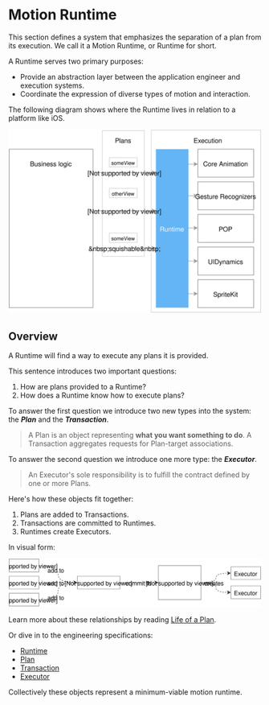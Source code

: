 # Motion Runtime

This section defines a system that emphasizes the separation of a plan from its execution. We call it a Motion Runtime, or Runtime for short.

A Runtime serves two primary purposes:

- Provide an abstraction layer between the application engineer and execution systems.
- Coordinate the expression of diverse types of motion and interaction.

The following diagram shows where the Runtime lives in relation to a platform like iOS.


![](../../_assets/Abstraction.svg)

## Overview

A Runtime will find a way to execute any plans it is provided.

This sentence introduces two important questions:

1. How are plans provided to a Runtime?
1. How does a Runtime know how to execute plans?

To answer the first question we introduce two new types into the system: the **_Plan_** and the **_Transaction_**.

> A Plan is an object representing **what you want something to do**. A Transaction aggregates requests for Plan-target associations.

To answer the second question we introduce one more type: the **_Executor_**.

> An Executor's sole responsibility is to fulfill the contract defined by one or more Plans.

Here's how these objects fit together:

1. Plans are added to Transactions.
2. Transactions are committed to Runtimes.
3. Runtimes create Executors.

In visual form:

![](../../_assets/RuntimeOverview.svg)

Learn more about these relationships by reading [Life of a Plan](life_of_a_plan.md).

Or dive in to the engineering specifications:

- [Runtime](runtime.md)
- [Plan](plan.md)
- [Transaction](transaction.md)
- [Executor](executor.md)

Collectively these objects represent a minimum-viable motion runtime.

<!--

LGTM:
- appsforartists
- featherless
- markwei

-->
